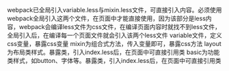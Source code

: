 webpack已全局引入variable.less与mixin.less文件，可直接引入内容。必须使用webpack全局引入这两个文件，在页面中才能直接使用，因为该部分是less内容，webpack会编译less文件为css文件，在编译页面内容时就找不到less文件，全局引入后，在编译每一个页面文件就会引入该两个less文件
variable文件，定义css变量，暴露css变量
mixin为组合式方法，传入变量即可，暴露css方法
layout为布局类样式。暴露类，引入index.less后，在页面中可直接引用类
basic为功能类样式，如button、字体等。暴露类，引入index.less后，在页面中可直接引用类
